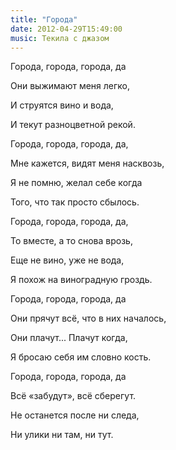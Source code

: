 ```yaml
---
title: "Города"
date: 2012-04-29T15:49:00
music: Текила с джазом
---
```


Города, города, города, да

Они выжимают меня легко,

И струятся вино и вода,

И текут разноцветной рекой.



Города, города, города, да,

Мне кажется, видят меня насквозь,

Я не помню, желал себе когда

Того, что так просто сбылось.



Города, города, города, да,

То вместе, а то снова врозь,

Еще не вино, уже не вода,

Я похож на виноградную гроздь.



Города, города, города, да

Они прячут всё, что в них началось,

Они плачут... Плачут когда,

Я бросаю себя им словно кость.



Города, города, города, да

Всё «забудут», всё сберегут.

Не останется после ни следа,

Ни улики ни там, ни тут.
